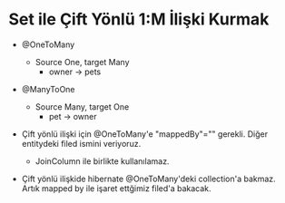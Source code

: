 # Set ile Çift Yönlü 1:M İlişki Kurmak
- @OneToMany
  - Source One, target Many
    - owner -> pets
- @ManyToOne
  - Source Many, target One
    - pet -> owner
    
- Çift yönlü ilişki için @OneToMany'e "mappedBy"="" gerekli. Diğer entitydeki filed ismini veriyoruz.
    - JoinColumn ile birlikte kullanılamaz.
    
- Çift yönlü ilişkide hibernate @OneToMany'deki collection'a bakmaz. Artık mapped by ile işaret ettğimiz
filed'a bakacak. 
  